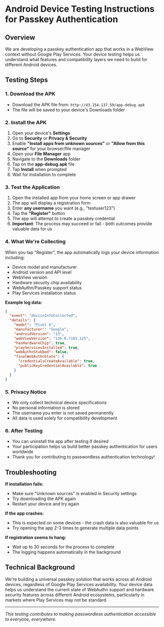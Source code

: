 # Android Device Testing Instructions for Passkey Authentication

## Overview
We are developing a passkey authentication app that works in a WebView context without Google Play Services. Your device testing helps us understand what features and compatibility layers we need to build for different Android devices.

## Testing Steps

### 1. Download the APK
- Download the APK file from: `http://43.154.137.59/app-debug.apk`
- The file will be saved to your device's Downloads folder

### 2. Install the APK
1. Open your device's **Settings**
2. Go to **Security** or **Privacy & Security**
3. Enable **"Install apps from unknown sources"** or **"Allow from this source"** for your browser/file manager
4. Open your **File Manager** app
5. Navigate to the **Downloads** folder
6. Tap on the **app-debug.apk** file
7. Tap **Install** when prompted
8. Wait for installation to complete

### 3. Test the Application
1. Open the installed app from your home screen or app drawer
2. The app will display a registration form
3. Enter **any username** you want (e.g., "testuser123")
4. Tap the **"Register"** button
5. The app will attempt to create a passkey credential
6. **Important**: The process may succeed or fail - both outcomes provide valuable data for us

### 4. What We're Collecting
When you tap "Register", the app automatically logs your device information including:
- Device model and manufacturer
- Android version and API level
- WebView version
- Hardware security chip availability
- WebAuthn/Passkey support status
- Play Services installation status

**Example log data:**
```json
{
  "event": "deviceInfoCollected",
  "details": {
    "model": "Pixel 6",
    "manufacturer": "Google",
    "androidVersion": "13",
    "webViewVersion": "136.0.7103.125",
    "hasHardwareChip": true,
    "playServicesInstalled": true,
    "webAuthnStubbed": false,
    "finalWebAuthnState": {
      "credentialsCreateAvailable": true,
      "publicKeyCredentialAvailable": true
    }
  }
}
```

### 5. Privacy Notice
- We only collect technical device specifications
- No personal information is stored
- The username you enter is not saved permanently
- All data is used solely for compatibility development

### 6. After Testing
- You can uninstall the app after testing if desired
- Your participation helps us build better passkey authentication for users worldwide
- Thank you for contributing to passwordless authentication technology!

## Troubleshooting

**If installation fails:**
- Make sure "Unknown sources" is enabled in Security settings
- Try downloading the APK again
- Restart your device and try again

**If the app crashes:**
- This is expected on some devices - the crash data is also valuable for us
- Try opening the app 2-3 times to generate multiple data points

**If registration seems to hang:**
- Wait up to 30 seconds for the process to complete
- The logging happens automatically in the background

## Technical Background
We're building a universal passkey solution that works across all Android devices, regardless of Google Play Services availability. Your device data helps us understand the current state of WebAuthn support and hardware security features across different Android ecosystems, particularly in markets where Play Services may not be standard.

---
*This testing contributes to making passwordless authentication accessible to everyone, everywhere.*